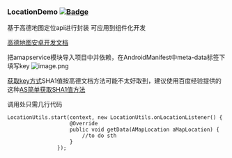 ### LocationDemo [![Badge](https://img.shields.io/badge/link-996.icu-%23FF4D5B.svg)](https://996.icu/)
基于高德地图定位api进行封装 可应用到组件化开发

[高德地图安卓开发文档](https://lbs.amap.com/api/android-location-sdk/locationsummary/)

把amapservice模块导入项目中并依赖，在AndroidManifest中meta-data标签下填写key
![image.png](https://upload-images.jianshu.io/upload_images/6318561-40ad3e0a5286b628.png?imageMogr2/auto-orient/strip%7CimageView2/2/w/1240)

[获取key方式](https://lbs.amap.com/api/android-location-sdk/guide/create-project/get-key)SHA1值按高德文档方法可能不太好取到，建议使用百度经验提供的这种[AS简单获取SHA1值方法](https://jingyan.baidu.com/article/22a299b5f24a7c9e19376ae5.html)


调用处只需几行代码
```
LocationUtils.start(context, new LocationUtils.onLocationListener() {
                    @Override
                    public void getData(AMapLocation aMapLocation) {
                        //to do sth
                    }
                });
```
